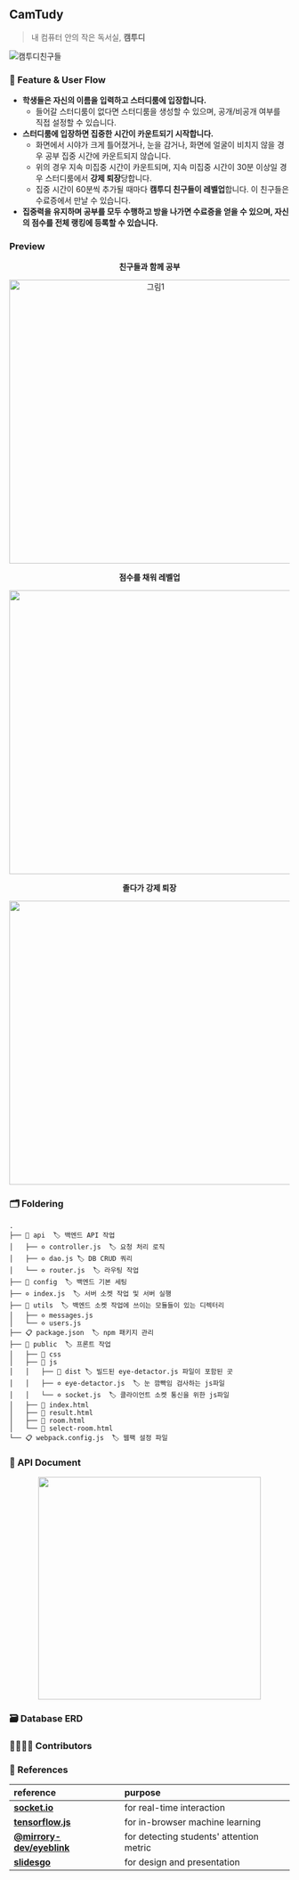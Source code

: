 ## CamTudy
> 내 컴퓨터 안의 작은 독서실, **캠투디**

<p align="center">

![캠투디친구들](https://user-images.githubusercontent.com/48249505/136792280-8ac138d4-cc2b-4bc1-9ba4-b99bcb07fc6e.png)

</p>

### 🔮 Feature & User Flow
* **학생들은 자신의 이름을 입력하고 스터디룸에 입장합니다.**
	* 들어갈 스터디룸이 없다면 스터디룸을 생성할 수 있으며, 공개/비공개 여부를 직접 설정할 수 있습니다.
* **스터디룸에 입장하면 집중한 시간이 카운트되기 시작합니다.**
	* 화면에서 시야가 크게 틀어졌거나, 눈을 감거나, 화면에 얼굴이 비치지 않을 경우 공부 집중 시간에 카운트되지 않습니다.
	* 위의 경우 지속 미집중 시간이 카운트되며, 지속 미집중 시간이 30분 이상일 경우 스터디룸에서 **강제 퇴장**당합니다.
	* 집중 시간이 60분씩 추가될 때마다 **캠투디 친구들이 레벨업**합니다. 이 친구들은 수료증에서 만날 수 있습니다. 
* **집중력을 유지하며 공부를 모두 수행하고 방을 나가면 수료증을 얻을 수 있으며, 자신의 점수를 전체 랭킹에 등록할 수 있습니다.**

### Preview
<p align="center"><b>친구들과 함께 공부</b></p>
<p align="center"><img width="510" alt="그림1" src="https://user-images.githubusercontent.com/48249505/136796732-652e8282-519a-4be4-91f1-60d28ab84973.png"></p>
<p align="center"><b>점수를 채워 레벨업</b></p>
<p align="center"><img width="510" src="https://user-images.githubusercontent.com/48249505/136799309-ca1ea9e9-f174-44d8-853f-de58482faacb.gif"></p>
<p align="center"><b>졸다가 강제 퇴장</b></p>
<p align="center"><img width="510" src="https://user-images.githubusercontent.com/48249505/136796450-9a906ca7-27d8-437c-b42f-5b647a1d2299.gif"></p>

### 🗂 Foldering
```
.
├── 📁 api  🏷 백엔드 API 작업
│   ├── ✡️ controller.js  🏷 요청 처리 로직
│   ├── ✡️ dao.js 🏷 DB CRUD 쿼리
│   └── ✡️ router.js  🏷 라우팅 작업
├── 📁 config  🏷 백엔드 기본 세팅
├── ✡️ index.js  🏷 서버 소켓 작업 및 서버 실행
├── 📁 utils  🏷 백엔드 소켓 작업에 쓰이는 모듈들이 있는 디렉터리
│   ├── ✡️ messages.js
│   └── ✡️ users.js
├── 📋 package.json  🏷 npm 패키지 관리
├── 📁 public  🏷 프론트 작업
│   ├── 📁 css
│   ├── 📁 js
│   │   ├── 📁 dist 🏷 빌드된 eye-detactor.js 파일이 포함된 곳
│   │   ├── ✡️ eye-detactor.js  🏷 눈 깜빡임 검사하는 js파일
│   │   └── ✡️ socket.js  🏷 클라이언트 소켓 통신을 위한 js파일
│   ├── 📄 index.html 
│   ├── 📄 result.html 
│   ├── 📄 room.html 
│   └── 📄 select-room.html 
└── 📋 webpack.config.js  🏷 웹팩 설정 파일
```

### 📡 API Document
<p align="center">
<a href="https://documenter.getpostman.com/view/14084929/UUy7aj3J#3e04e761-a6db-48b9-80a3-6830946b4fa8">
<img src="https://user-images.githubusercontent.com/48249505/136793049-ef1e7d8d-0d39-446a-9c09-8173da860db6.png" height="400">
</a>
</p>

### 🗃 Database ERD


### 👩‍👩‍👧‍👧  Contributors


### 🧷 References
reference|purpose
:--|:--
**[socket.io](https://socket.io/)** | for real-time interaction
**[tensorflow.js](https://www.tensorflow.org/js?hl=ko)** | for in-browser machine learning
**[@mirrory-dev/eyeblink](https://github.com/mirrory-dev/eyeblink)** |  for detecting students' attention metric
**[slidesgo](https://slidesgo.com/)**| for design and presentation

